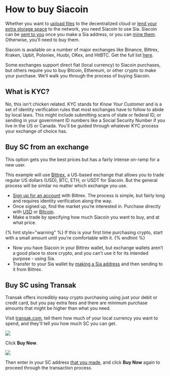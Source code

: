 # How to buy Siacoin

Whether you want to [upload files](../../../renting/renter-setup/sia-ui/managing-your-files.md#uploading) to the decentralized cloud or [lend your extra storage space](../../../hosting/about-hosting-on-sia.md) to the network, you need Siacoin to use Sia. Siacoin can be [sent to you](../../../your-sia-wallet/wallet-setup/sia-ui/how-to-make-a-sia-address.md) once you make a Sia address, or you can [mine them](broken-reference/). Otherwise, you’ll need to buy them.

Siacoin is available on a number of major exchanges like Binance, Bittrex, Kraken, Upbit, Poloniex, Huobi, OKex, and HitBTC. Get the full list [here](https://airtable.com/shrq4MSLNxinvnaR7).

Some exchanges support direct fiat (local currency) to Siacoin purchases, but others require you to buy Bitcoin, Ethereum, or other crypto to make your purchase. We’ll walk you through the process of buying Siacoin.

## What is KYC?

No, this isn't chicken related. KYC stands for _Know Your Customer_ and is a set of identity verification rules that most exchanges have to follow to abide by local laws. This might include submitting scans of state or federal ID, or sending in your government ID numbers like a Social Security Number if you live in the US or Canada. You'll be guided through whatever KYC process your exchange of choice has.

## Buy SC from an exchange

This option gets you the best prices but has a fairly intense on-ramp for a new user.

This example will use [Bittrex](https://bittrex.com), a US-based exchange that allows you to trade regular US dollars (USD), BTC, ETH, or USDT for Siacoin. But the general process will be similar no matter which exchange you use.

* [Sign up for an account](https://bittrex.zendesk.com/hc/en-us/articles/115005329167-Creating-a-Bittrex-Account-and-Performing-Verification) with Bittrex. The process is simple, but fairly long and requires identity verification along the way.
* Once signed up, find the market you’re interested in. Purchase directly with [USD](https://bittrex.com/Market/Index?MarketName=USD-SC) or [Bitcoin](https://bittrex.com/Market/Index?MarketName=BTC-SC).
* Make a trade by specifying how much Siacoin you want to buy, and at what price.

{% hint style="warning" %}
If this is your first time purchasing crypto, start with a small amount until you’re comfortable with it.
{% endhint %}

* Now you have Siacoin in your Bittrex wallet, but exchange wallets aren’t a good place to store crypto, and you can’t use it for its intended purpose - using Sia.
* Transfer to your Sia wallet by [making a Sia address](how-to-buy-siacoins.md) and then sending to it from Bittrex.

## Buy SC using Transak

Transak offers incredibly easy crypto purchasing using just your debit or credit card, but you pay extra fees and there are minimum purchase amounts that might be higher than what you need.

Visit [transak.com](https://transak.com), tell them how much of your local currency you want to spend, and they'll tell you how much SC you can get.

![](../../../.gitbook/assets/transak-widget.png)

Click **Buy Now**.

![](../../../.gitbook/assets/transak-widget-2.png)

Then enter in your SC address [that you made](../../../your-sia-wallet/wallet-setup/sia-ui/how-to-make-a-sia-address.md), and click **Buy Now** again to proceed through the transaction process.
